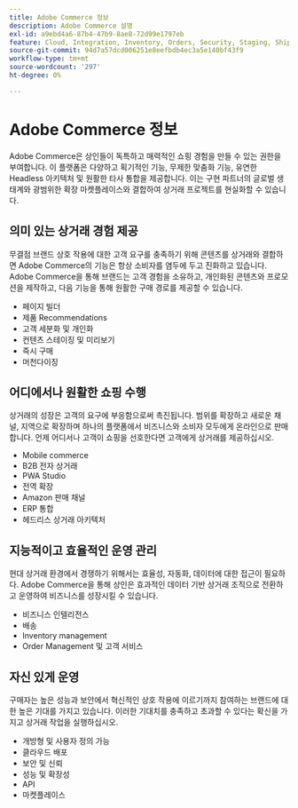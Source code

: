```yaml
---
title: Adobe Commerce 정보
description: Adobe Commerce 설명
exl-id: a9ebd4a6-87b4-47b9-8ae8-72d99e1797eb
feature: Cloud, Integration, Inventory, Orders, Security, Staging, Shipping/Delivery
source-git-commit: 94d7a57dcd006251e8eefbdb4ec3a5e140bf43f9
workflow-type: tm+mt
source-wordcount: '297'
ht-degree: 0%

---
```


# Adobe Commerce 정보

Adobe Commerce은 상인들이 독특하고 매력적인 쇼핑 경험을 만들 수 있는 권한을 부여합니다. 이 플랫폼은 다양하고 획기적인 기능, 무제한 맞춤화 기능, 유연한 Headless 아키텍처 및 원활한 타사 통합을 제공합니다. 이는 구현 파트너의 글로벌 생태계와 광범위한 확장 마켓플레이스와 결합하여 상거래 프로젝트를 현실화할 수 있습니다.

## 의미 있는 상거래 경험 제공

무결점 브랜드 상호 작용에 대한 고객 요구를 충족하기 위해 콘텐츠를 상거래와 결합하면 Adobe Commerce의 기능은 항상 소비자를 염두에 두고 진화하고 있습니다. Adobe Commerce을 통해 브랜드는 고객 경험을 소유하고, 개인화된 콘텐츠와 프로모션을 제작하고, 다음 기능을 통해 원활한 구매 경로를 제공할 수 있습니다.

- 페이지 빌더
- 제품 Recommendations
- 고객 세분화 및 개인화
- 컨텐츠 스테이징 및 미리보기
- 즉시 구매
- 머천다이징

## 어디에서나 원활한 쇼핑 수행

상거래의 성장은 고객의 요구에 부응함으로써 촉진됩니다. 범위를 확장하고 새로운 채널, 지역으로 확장하며 하나의 플랫폼에서 비즈니스와 소비자 모두에게 온라인으로 판매합니다. 언제 어디서나 고객이 쇼핑을 선호한다면 고객에게 상거래를 제공하십시오.

- Mobile commerce
- B2B 전자 상거래
- PWA Studio
- 전역 확장
- Amazon 판매 채널
- ERP 통합
- 헤드리스 상거래 아키텍처

## 지능적이고 효율적인 운영 관리

현대 상거래 환경에서 경쟁하기 위해서는 효율성, 자동화, 데이터에 대한 접근이 필요하다. Adobe Commerce을 통해 상인은 효과적인 데이터 기반 상거래 조직으로 전환하고 운영하여 비즈니스를 성장시킬 수 있습니다.

- 비즈니스 인텔리전스
- 배송
- Inventory management
- Order Management 및 고객 서비스

## 자신 있게 운영

구매자는 높은 성능과 보안에서 혁신적인 상호 작용에 이르기까지 참여하는 브랜드에 대한 높은 기대를 가지고 있습니다. 이러한 기대치를 충족하고 초과할 수 있다는 확신을 가지고 상거래 작업을 실행하십시오.

- 개방형 및 사용자 정의 가능
- 클라우드 배포
- 보안 및 신뢰
- 성능 및 확장성
- API
- 마켓플레이스
